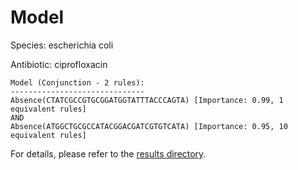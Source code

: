 
# Model

Species: escherichia coli

Antibiotic: ciprofloxacin

```
Model (Conjunction - 2 rules):
------------------------------
Absence(CTATCGCCGTGCGGATGGTATTTACCCAGTA) [Importance: 0.99, 1 equivalent rules]
AND
Absence(ATGGCTGCGCCATACGGACGATCGTGTCATA) [Importance: 0.95, 10 equivalent rules]

```

For details, please refer to the [results directory](../../../../../results/scm_b/escherichia%20coli/ciprofloxacin/repeat_4/).

